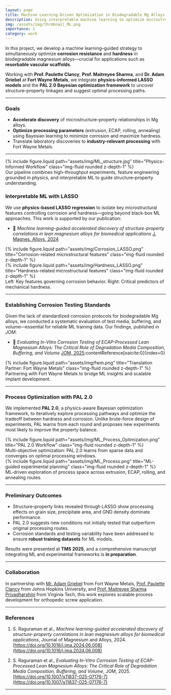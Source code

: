 ```yaml
---
layout: page
title: Machine Learning-Driven Optimization in Biodegradable Mg Alloys
description: Using interpretable machine learning to optimize microstructure, processing, and properties of biodegradable magnesium alloys.
img: /assets/img/thrmbnail_ML.png
importance: 1
category: work
---
```


In this project, we develop a machine learning–guided strategy to simultaneously optimize **corrosion resistance** and **hardness** in biodegradable magnesium alloys—crucial for applications such as **resorbable vascular scaffolds**.

Working with **Prof. Paulette Clancy**, **Prof. Maitreyee Sharma**, and **Dr. Adam Griebel** at **Fort Wayne Metals**, we integrate **physics-informed LASSO models** and the **PAL 2.0 Bayesian optimization framework** to uncover structure–property linkages and suggest optimal processing paths.

---

### Goals

- **Accelerate discovery** of microstructure–property relationships in Mg alloys.
- **Optimize processing parameters** (extrusion, ECAP, rolling, annealing) using Bayesian learning to minimize corrosion and maximize hardness.
- Translate laboratory discoveries to **industry-relevant processing** with Fort Wayne Metals.

---

<div class="row justify-content-sm-center">
  <div class="col-sm-10 mt-3 mt-md-0">
    {% include figure.liquid path="assets/img/ML_structure.jpg" title="Physics-Informed Workflow" class="img-fluid rounded z-depth-1" %}
  </div>
</div>
<div class="caption">
  Our pipeline combines high-throughput experiments, feature engineering grounded in physics, and interpretable ML to guide structure–property understanding.
</div>

### Interpretable ML with LASSO

We use **physics-based LASSO regression** to isolate key microstructural features controlling corrosion and hardness—going beyond black-box ML approaches. This work is supported by our publication:

- 📄 *Machine learning-guided accelerated discovery of structure-property correlations in lean magnesium alloys for biomedical applications* [J. Magnes. Alloys, 2024](https://doi.org/10.1016/j.jma.2024.06.008)

<div class="row">
  <div class="col-sm mt-3 mt-md-0">
    {% include figure.liquid path="assets/img/Corrosion_LASSO.png" title="Corrosion-related microstructural features" class="img-fluid rounded z-depth-1" %}
  </div>
  <div class="col-sm mt-3 mt-md-0">
    {% include figure.liquid path="assets/img/Hardness_LASSO.png" title="Hardness-related microstructural features" class="img-fluid rounded z-depth-1" %}
  </div>
</div>
<div class="caption">
  Left: Key features governing corrosion behavior. Right: Critical predictors of mechanical hardness.
</div>

---

### Establishing Corrosion Testing Standards

Given the lack of standardized corrosion protocols for biodegradable Mg alloys, we conducted a systematic evaluation of test media, buffering, and volume—essential for reliable ML training data. Our findings, published in *JOM*:

- 📄 *Evaluating In-Vitro Corrosion Testing of ECAP-Processed Lean Magnesium Alloys: The Critical Role of Degradation Media Composition, Buffering, and Volume* [JOM, 2025](https://doi.org/10.1007/s11837-025-07176-7):contentReference[oaicite:0]{index=0}

<div class="row justify-content-sm-center">
  <div class="col-sm-10 mt-3 mt-md-0">
    {% include figure.liquid path="assets/img/fwm.png" title="Translation Partner: Fort Wayne Metals" class="img-fluid rounded z-depth-1" %}
  </div>
</div>
<div class="caption">
  Partnering with Fort Wayne Metals to bridge ML insights and scalable implant development.
</div>

---

### Process Optimization with PAL 2.0

We implemented **PAL 2.0**, a physics-aware Bayesian optimization framework, to iteratively explore processing pathways and optimize the tradeoff between hardness and corrosion. Unlike brute-force design of experiments, PAL learns from each round and proposes new experiments most likely to improve the property balance.

<div class="row justify-content-sm-center">
  <div class="col-sm-9 mt-3 mt-md-0">
    {% include figure.liquid path="assets/img/ML_Process_Optimization.png" title="PAL 2.0 Workflow" class="img-fluid rounded z-depth-1" %}
  </div>
</div>
<div class="caption">
  Multi-objective optimization: PAL 2.0 learns from sparse data and converges on optimal processing windows.
</div>

<div class="row justify-content-sm-center">
  <div class="col-sm-10 mt-3 mt-md-0">
    {% include figure.liquid path="assets/img/ML_Process.png" title="ML-guided experimental planning" class="img-fluid rounded z-depth-1" %}
  </div>
</div>
<div class="caption">
  ML-driven exploration of process space across extrusion, ECAP, rolling, and annealing routes.
</div>

---

### Preliminary Outcomes

- Structure–property links revealed through LASSO show processing effects on grain size, precipitate area, and GND density dominate performance.
- PAL 2.0 suggests new conditions not initially tested that outperform original processing routes.
- Corrosion standards and testing variability have been addressed to ensure **robust training datasets** for ML models.

Results were presented at **TMS 2025**, and a comprehensive manuscript integrating ML and experimental frameworks is **in preparation**.

---
### Collaboration

In partnership with [Mr. Adam Griebel](https://www.linkedin.com/in/adam-griebel-19663717/) from Fort Wayne Metals, [Prof. Paulette Clancy](https://engineering.jhu.edu/faculty/paulette-clancy/) from Johns Hopkins University, and [Prof. Maitreyee Sharma Priyadharshini](https://www.aoe.vt.edu/people/faculty/maitreyee-sharma-priyadarshini.html) from Virginia Tech, this work explores scalable process development for orthopedic screw application.

---

### References

1. S. Raguraman et al., *Machine learning-guided accelerated discovery of structure-property correlations in lean magnesium alloys for biomedical applications*, Journal of Magnesium and Alloys, 2024. [https://doi.org/10.1016/j.jma.2024.06.008](https://doi.org/10.1016/j.jma.2024.06.008)

2. S. Raguraman et al., *Evaluating In-Vitro Corrosion Testing of ECAP-Processed Lean Magnesium Alloys: The Critical Role of Degradation Media Composition, Buffering, and Volume*, JOM, 2025. [https://doi.org/10.1007/s11837-025-07176-7](https://doi.org/10.1007/s11837-025-07176-7)

---

